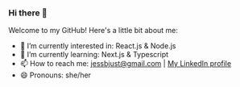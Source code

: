 ### Hi there 👋

<!--
**m1073496/m1073496** is a ✨ _special_ ✨ repository because its `README.md` (this file) appears on your GitHub profile.


<!-- 
- 👯 I’m looking to collaborate on ...
- - 🤔 I’m looking for help with ...
- - 💬 Ask me about ...
- - ⚡ Fun fact: ...
- -->

Welcome to my GitHub! Here's a little bit about me:

- 🔭 I’m currently interested in: React.js & Node.js
- 🌱 I’m currently learning: Next.js & Typescript
- 📫 How to reach me: jessbjust@gmail.com | [My LinkedIn profile](https://www.linkedin.com/in/jessica-justice2/)
- 😄 Pronouns: she/her
